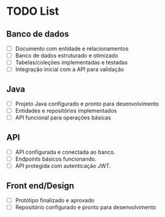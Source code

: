 # TODO List

## Banco de dados

- [ ] Documento com entidade e relacionamentos
- [ ] Banco de dados estruturado e otimizado
- [ ] Tabelas/coleções implementadas e testadas
- [ ] Integração inicial com a API para validação

## Java

- [ ] Projeto Java configurado e pronto para desenvolvimento
- [ ] Entidades e repositórios implementados
- [ ] API funcional para operações básicas

## API

- [ ] API configurada e conectada ao banco.
- [ ] Endpoints básicos funcionando.
- [ ] API protegida com autenticação JWT.

## Front end/Design

- [ ] Protótipo finalizado e aprovado
- [ ] Repositório configurado e pronto para desenvolvimento